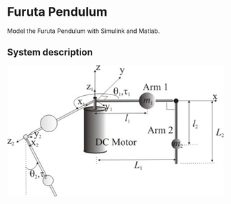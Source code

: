 # Furuta Pendulum
Model the Furuta Pendulum with Simulink and Matlab.

## System description
<img src="Furuta_pendulum.jpg">

